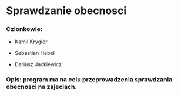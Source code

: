 Sprawdzanie obecnosci
============
### Czlonkowie:
* Kamil Krygier

* Sebastian Hebel

* Dariusz Jackiewicz


### Opis: program ma na celu przeprowadzenia sprawdzania obecnosci na zajeciach.
